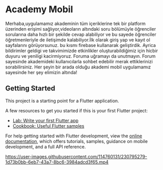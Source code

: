 # Academy Mobil

Merhaba,uygulamamız akademinin tüm içeriklerine tek bir platform üzerinden erişimi sağlıyor,videoların altındaki soru bölümüyle öğrenciler sorularına daha hızlı  bir şekilde cevap alabiliyor ve bu sayede öğrenciler öğretmenleriyle de  iletişimde kalabiliyor.İlk olarak giriş yap ve kayıt ol sayfalarını görüyorsunuz. bu kısmı firebase kullanarak geliştirdik. Ayrica bildirimler geldigi ve takvimimizde etkinlikler oluşturabildiğimiz için hicbir duyuru ve yeniligi kacirmiyoruz. Foruma uğramayı da unutmayın. Forum sayesinde akademideki kullanıcılarla sohbet edebilir merak ettiklerinizi sorabilirsiniz. Her şeyin bir arada olduğu  akademi mobil uygulamamız sayesinde her şey elimizin altında!


## Getting Started

This project is a starting point for a Flutter application.

A few resources to get you started if this is your first Flutter project:

- [Lab: Write your first Flutter app](https://docs.flutter.dev/get-started/codelab)
- [Cookbook: Useful Flutter samples](https://docs.flutter.dev/cookbook)

For help getting started with Flutter development, view the
[online documentation](https://docs.flutter.dev/), which offers tutorials,
samples, guidance on mobile development, and a full API reference.




https://user-images.githubusercontent.com/114760131/230795279-1d73b0bb-6eb7-43a7-8bc6-3984adcd3f65.mp4

